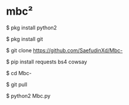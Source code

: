 # mbc²


$ pkg install python2

$ pkg install git

$ git clone https://github.com/SaefudinXd/Mbc-

$ pip install requests bs4 cowsay

$ cd Mbc-

$ git pull

$ python2 Mbc.py


